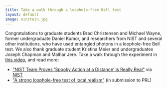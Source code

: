 ```yaml
---
title: Take a walk through a loophole-free Bell test
layout: default
image: einstein.jpg
---
```

Congratulations to graduate students Brad Christensen and Michael Wayne, former undergraduate Daniel Kumor, and researchers from NIST and several other institutions, who have used entangled photons in a loophole-free Bell test. We also thank graduate student Kristina Meier and undergraduates Joseph Chapman and Malhar Jere. Take a walk through the experiment in [this video](https://www.youtube.com/watch?v=pm058yc18hY), and read more:

* ["NIST Team Proves 'Spooky Action at a Distance' is Really Real"](http://www.nist.gov/pml/div686/20151105loophole.cfm) via [NIST](http://www.nist.gov/)
* ["A strong loophole-free test of local realism"](http://arxiv.org/abs/1511.03189) (in submission to PRL)

